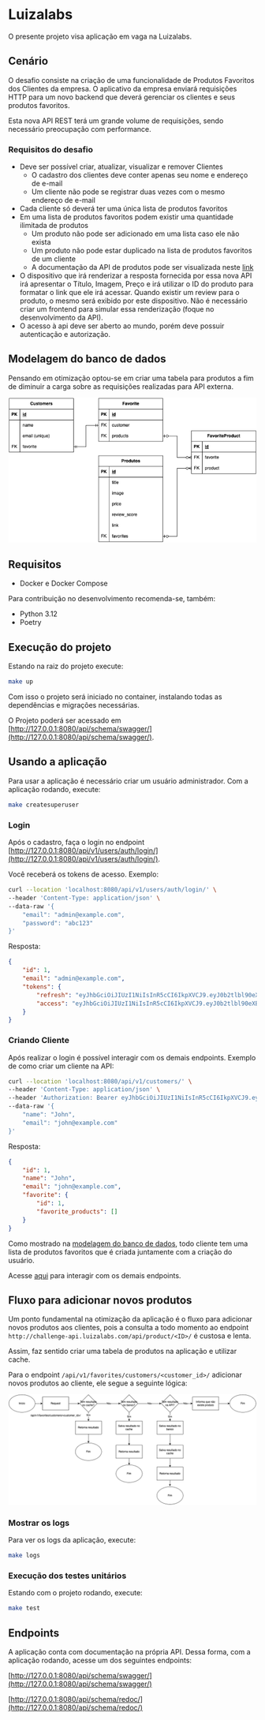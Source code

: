 # Luizalabs

O presente projeto visa aplicação em vaga na Luizalabs.

## Cenário

O desafio consiste na criação de uma funcionalidade de Produtos Favoritos dos Clientes da empresa.
O aplicativo da empresa enviará requisições HTTP para um novo backend que deverá gerenciar os clientes e seus
produtos favoritos.

Esta nova API REST terá um grande volume de requisições, sendo necessário preocupação 
com performance.

### Requisitos do desafio

- Deve ser possível criar, atualizar, visualizar e remover Clientes
    - O cadastro dos clientes deve conter apenas seu nome e endereço de e-mail
    - Um cliente não pode se registrar duas vezes com o mesmo endereço de e-mail
- Cada cliente só deverá ter uma única lista de produtos favoritos
- Em uma lista de produtos favoritos podem existir uma quantidade ilimitada de produtos
    - Um produto não pode ser adicionado em uma lista caso ele não exista
    - Um produto não pode estar duplicado na lista de produtos favoritos de um cliente
    - A documentação da API de produtos pode ser visualizada neste [link](https://gist.github.com/Bgouveia/9e043a3eba439489a35e70d1b5ea08ec)
- O dispositivo que irá renderizar a resposta fornecida por essa nova API irá apresentar o
Título, Imagem, Preço e irá utilizar o ID do produto para formatar o link que ele irá acessar.
Quando existir um review para o produto, o mesmo será exibido por este dispositivo. Não é
necessário criar um frontend para simular essa renderização (foque no desenvolvimento da
API).
- O acesso à api deve ser aberto ao mundo, porém deve possuir autenticação e autorização.

## Modelagem do banco de dados

Pensando em otimização optou-se em criar uma tabela para produtos a fim de diminuir a carga sobre 
as requisições realizadas para API externa.

![model](./docs/images/luizalabs-model.drawio.png)

## Requisitos

- Docker e Docker Compose

Para contribuição no desenvolvimento recomenda-se, também:
- Python 3.12
- Poetry

## Execução do projeto

Estando na raiz do projeto execute:
```bash
make up
```

Com isso o projeto será iniciado no container, instalando todas as dependências e migrações necessárias.

O Projeto poderá ser acessado em [http://127.0.0.1:8080/api/schema/swagger/](http://127.0.0.1:8080/api/schema/swagger/).

## Usando a aplicação

Para usar a aplicação é necessário criar um usuário administrador.
Com a aplicação rodando, execute:
```bash
make createsuperuser
```

### Login

Após o cadastro, faça o login no endpoint [http://127.0.0.1:8080/api/v1/users/auth/login/](http://127.0.0.1:8080/api/v1/users/auth/login/).

Você receberá os tokens de acesso. Exemplo:
```bash
curl --location 'localhost:8080/api/v1/users/auth/login/' \
--header 'Content-Type: application/json' \
--data-raw '{
    "email": "admin@example.com",
    "password": "abc123"
}'
```

Resposta:
```json
{
    "id": 1,
    "email": "admin@example.com",
    "tokens": {
        "refresh": "eyJhbGciOiJIUzI1NiIsInR5cCI6IkpXVCJ9.eyJ0b2tlbl90eXBlIjoicmVmcmVzaCIsImV4cCI6MTcyOTAyNzI1OCwiaWF0IjoxNzI4OTQwODU4LCJqdGkiOiI2ZWQ5OTkzNTc3MzQ0MzVmYTdlYTU5MDM2ZmJiNTE0NSIsInVzZXJfaWQiOjF9.heQWe4oXSCHxhCibj9GfO-Y0k7cmGDbUcSrTATkOH2U",
        "access": "eyJhbGciOiJIUzI1NiIsInR5cCI6IkpXVCJ9.eyJ0b2tlbl90eXBlIjoiYWNjZXNzIiwiZXhwIjoxNzI4OTQ0NDU4LCJpYXQiOjE3Mjg5NDA4NTgsImp0aSI6ImE4MzZhOTIyZjEwMzQ5NmVhYTMyOGMzZTcxYmZiM2U5IiwidXNlcl9pZCI6MX0.yteVjzWdH8zUZ-DBss81QEy2Q2XO_dUA0yy6NT10zbo"
    }
}
```

### Criando Cliente

Após realizar o login é possível interagir com os demais endpoints.
Exemplo de como criar um cliente na API:
```bash
curl --location 'localhost:8080/api/v1/customers/' \
--header 'Content-Type: application/json' \
--header 'Authorization: Bearer eyJhbGciOiJIUzI1NiIsInR5cCI6IkpXVCJ9.eyJ0b2tlbl90eXBlIjoiYWNjZXNzIiwiZXhwIjoxNzI4OTQ0NDU4LCJpYXQiOjE3Mjg5NDA4NTgsImp0aSI6ImE4MzZhOTIyZjEwMzQ5NmVhYTMyOGMzZTcxYmZiM2U5IiwidXNlcl9pZCI6MX0.yteVjzWdH8zUZ-DBss81QEy2Q2XO_dUA0yy6NT10zbo' \
--data-raw '{
    "name": "John",
    "email": "john@example.com"
}'
```

Resposta:
```json
{
    "id": 1,
    "name": "John",
    "email": "john@example.com",
    "favorite": {
        "id": 1,
        "favorite_products": []
    }
}
```

Como mostrado na [modelagem do banco de dados](#modelagem-do-banco-de-dados), todo cliente tem uma lista de produtos
favoritos que é criada juntamente com a criação do usuário.

Acesse [aqui](#endpoints) para interagir com os demais endpoints.

## Fluxo para adicionar novos produtos

Um ponto fundamental na otimização da aplicação é o fluxo para adicionar novos 
produtos aos clientes, pois a consulta a todo momento ao endpoint `http://challenge-api.luizalabs.com/api/product/<ID>/`
é custosa e lenta.

Assim, faz sentido criar uma tabela de produtos na aplicação e utilizar cache.

Para o endpoint `/api/v1/favorites/customers/<customer_id>/` adicionar novos
produtos ao cliente, ele segue a seguinte lógica:

![flow](./docs/images/luizalabs-fluxo.drawio.png)

### Mostrar os logs

Para ver os logs da aplicação, execute:
```bash
make logs
```

### Execução dos testes unitários

Estando com o projeto rodando, execute:
```bash
make test
```

## Endpoints

A aplicação conta com documentação na própria API. Dessa forma, com a aplicação 
rodando, acesse um dos seguintes endpoints:

[http://127.0.0.1:8080/api/schema/swagger/](http://127.0.0.1:8080/api/schema/swagger/)

[http://127.0.0.1:8080/api/schema/redoc/](http://127.0.0.1:8080/api/schema/redoc/)
